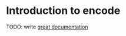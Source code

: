 # Introduction to encode

TODO: write [great documentation](http://jacobian.org/writing/great-documentation/what-to-write/)
